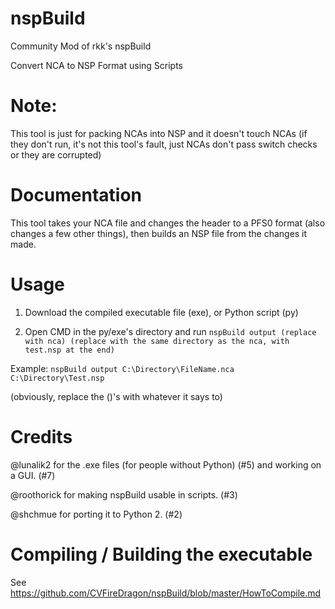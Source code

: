# nspBuild
Community Mod of rkk's nspBuild

Convert NCA to NSP Format using Scripts

# Note:
This tool is just for packing NCAs into NSP and it doesn't touch NCAs (if they don't run, it's not this tool's fault, just NCAs don't pass switch checks or they are corrupted)

# Documentation
This tool takes your NCA file and changes the header to a PFS0 format (also changes a few other things), then builds an NSP file from the changes it made.

# Usage
1. Download the compiled executable file (exe), or Python script (py)

2. Open CMD in the py/exe's directory and run ``nspBuild output (replace with nca) (replace with the same directory as the nca, with test.nsp at the end)``

Example: ``nspBuild output C:\Directory\FileName.nca C:\Directory\Test.nsp``

(obviously, replace the ()'s with whatever it says to)

# Credits

@lunalik2 for the .exe files (for people without Python) (#5) and working on a GUI. (#7)

@roothorick for making nspBuild usable in scripts. (#3)

@shchmue for porting it to Python 2. (#2)

# Compiling / Building the executable

See https://github.com/CVFireDragon/nspBuild/blob/master/HowToCompile.md
